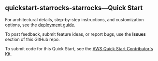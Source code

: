 
## quickstart-starrocks-starrocks—Quick Start

For architectural details, step-by-step instructions, and customization options, see the [deployment guide](https://aws-quickstart.github.io/quickstart-starrocks-starrocks/).

To post feedback, submit feature ideas, or report bugs, use the **Issues** section of this GitHub repo. 

To submit code for this Quick Start, see the [AWS Quick Start Contributor's Kit](https://aws-quickstart.github.io/).